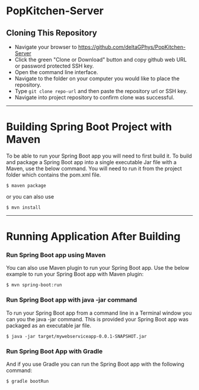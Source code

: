 # PopKitchen-Server

## Cloning This Repository

- Navigate your browser to https://github.com/deltaGPhys/PopKitchen-Server
- Click the green "Clone or Download" button and copy github web URL or password protected SSH key.
- Open the command line interface.
- Navigate to the folder on your computer you would like to place the repository.
- Type `git clone repo-url` and then paste the repository url or SSH key.
- Navigate into project repository to confirm clone was successful.

__________________________________________

# Building Spring Boot Project with Maven

To be able to run your Spring Boot app you will need to first build it. To build and package a Spring Boot app into a single executable Jar file with a Maven, use the below command. You will need to run it from the project folder which contains the pom.xml file.

    $ maven package

or you can also use

    $ mvn install

__________________________________________


# Running Application After Building


### Run Spring Boot app using Maven

You can also use Maven plugin to run your Spring Boot app. Use the below example to run your Spring Boot app with Maven plugin:

    $ mvn spring-boot:run

### Run Spring Boot app with java -jar command

To run your Spring Boot app from a command line in a Terminal window you can you the java -jar command. This is provided your Spring Boot app was packaged as an executable jar file.

    $ java -jar target/mywebserviceapp-0.0.1-SNAPSHOT.jar


### Run Spring Boot App with Gradle

And if you use Gradle you can run the Spring Boot app with the following command:

    $ gradle bootRun
